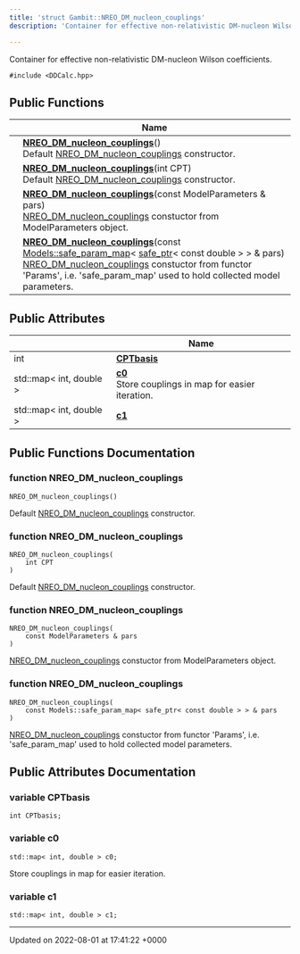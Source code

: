 ```yaml
---
title: 'struct Gambit::NREO_DM_nucleon_couplings'
description: 'Container for effective non-relativistic DM-nucleon Wilson coefficients. '

---
```









Container for effective non-relativistic DM-nucleon Wilson coefficients. 


`#include <DDCalc.hpp>`

## Public Functions

|                | Name           |
| -------------- | -------------- |
| | **[NREO_DM_nucleon_couplings](/documentation/code/darkbit_development/classes/structgambit_1_1nreo__dm__nucleon__couplings/#function-nreo-dm-nucleon-couplings)**()<br>Default [NREO_DM_nucleon_couplings](/documentation/code/darkbit_development/classes/structgambit_1_1nreo__dm__nucleon__couplings/) constructor.  |
| | **[NREO_DM_nucleon_couplings](/documentation/code/darkbit_development/classes/structgambit_1_1nreo__dm__nucleon__couplings/#function-nreo-dm-nucleon-couplings)**(int CPT)<br>Default [NREO_DM_nucleon_couplings](/documentation/code/darkbit_development/classes/structgambit_1_1nreo__dm__nucleon__couplings/) constructor.  |
| | **[NREO_DM_nucleon_couplings](/documentation/code/darkbit_development/classes/structgambit_1_1nreo__dm__nucleon__couplings/#function-nreo-dm-nucleon-couplings)**(const ModelParameters & pars)<br>[NREO_DM_nucleon_couplings](/documentation/code/darkbit_development/classes/structgambit_1_1nreo__dm__nucleon__couplings/) constuctor from ModelParameters object.  |
| | **[NREO_DM_nucleon_couplings](/documentation/code/darkbit_development/classes/structgambit_1_1nreo__dm__nucleon__couplings/#function-nreo-dm-nucleon-couplings)**(const [Models::safe_param_map](/documentation/code/darkbit_development/classes/classgambit_1_1models_1_1safe__param__map/)< [safe_ptr](/documentation/code/darkbit_development/classes/classgambit_1_1safe__ptr/)< const double > > & pars)<br>[NREO_DM_nucleon_couplings](/documentation/code/darkbit_development/classes/structgambit_1_1nreo__dm__nucleon__couplings/) constuctor from functor 'Params', i.e. 'safe_param_map' used to hold collected model parameters.  |

## Public Attributes

|                | Name           |
| -------------- | -------------- |
| int | **[CPTbasis](/documentation/code/darkbit_development/classes/structgambit_1_1nreo__dm__nucleon__couplings/#variable-cptbasis)**  |
| std::map< int, double > | **[c0](/documentation/code/darkbit_development/classes/structgambit_1_1nreo__dm__nucleon__couplings/#variable-c0)** <br>Store couplings in map for easier iteration.  |
| std::map< int, double > | **[c1](/documentation/code/darkbit_development/classes/structgambit_1_1nreo__dm__nucleon__couplings/#variable-c1)**  |

## Public Functions Documentation

### function NREO_DM_nucleon_couplings

```
NREO_DM_nucleon_couplings()
```

Default [NREO_DM_nucleon_couplings](/documentation/code/darkbit_development/classes/structgambit_1_1nreo__dm__nucleon__couplings/) constructor. 

### function NREO_DM_nucleon_couplings

```
NREO_DM_nucleon_couplings(
    int CPT
)
```

Default [NREO_DM_nucleon_couplings](/documentation/code/darkbit_development/classes/structgambit_1_1nreo__dm__nucleon__couplings/) constructor. 

### function NREO_DM_nucleon_couplings

```
NREO_DM_nucleon_couplings(
    const ModelParameters & pars
)
```

[NREO_DM_nucleon_couplings](/documentation/code/darkbit_development/classes/structgambit_1_1nreo__dm__nucleon__couplings/) constuctor from ModelParameters object. 

### function NREO_DM_nucleon_couplings

```
NREO_DM_nucleon_couplings(
    const Models::safe_param_map< safe_ptr< const double > > & pars
)
```

[NREO_DM_nucleon_couplings](/documentation/code/darkbit_development/classes/structgambit_1_1nreo__dm__nucleon__couplings/) constuctor from functor 'Params', i.e. 'safe_param_map' used to hold collected model parameters. 

## Public Attributes Documentation

### variable CPTbasis

```
int CPTbasis;
```


### variable c0

```
std::map< int, double > c0;
```

Store couplings in map for easier iteration. 

### variable c1

```
std::map< int, double > c1;
```


-------------------------------

Updated on 2022-08-01 at 17:41:22 +0000